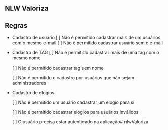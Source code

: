 ## NLW Valoriza

## Regras

- Cadastro de usuário
  [ ] Não é permitido cadastrar mais de um usuários com o mesmo e-mail
  [ ] Não é permitido cadastrar usuário sem o e-mail

- Cadastro de TAG
  [ ] Não é permitido cadastrar mais de uma tag com o mesmo nome
  
  [ ] Não é permitido cadastrar tag sem nome

  [ ] Não é permitido o cadastro por usuários que não sejam administradores

- Cadastro de elogios

  [ ] Não é permitido um usuário cadastrar um elogio para si

  [ ] Não é permitido cadastrar elogios  para usuários inválidos

  [ ] O usuário precisa estar autenticado na aplicação# nlwValoriza
